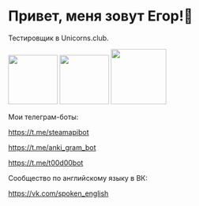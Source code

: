 # Привет, меня зовут Егор!👋

Тестировщик в Unicorns.club.

<a href="https://t.me/ntnvgr"><img src="https://img.shields.io/badge/Telegram-2CA5E0?style=for-the-badge&logo=telegram&logoColor=white" width="100"></a>
<a href="https://www.linkedin.com/in/ntnvgr/"><img src="https://img.shields.io/badge/LinkedIn-0077B5?style=for-the-badge&logo=linkedin&logoColor=white" width="100"></a>
<a href="https://vk.com/zu_mit_bitte"><img src="https://img.shields.io/badge/вконтакте-%232E87FB.svg?&style=for-the-badge&logo=vk&logoColor=white" width="112"></a>

Мои телеграм-боты:

https://t.me/steamapibot

https://t.me/anki_gram_bot

https://t.me/t00d00bot

Сообщество по английскому языку в ВК:

https://vk.com/spoken_english
